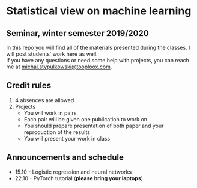 # Statistical view on machine learning
## Seminar, winter semester 2019/2020
In this repo you will find all of the materials presented during the classes. I will post students' work here as well. \
If you have any questions or need some help with projects, you can reach me at michal.stypulkowski@tooploox.com.

## Credit rules
1. 4 absences are allowed
2. Projects
   - You will work in pairs
   - Each pair will be given one publication to work on
   - You should prepare presentation of both paper and your reproduction of the results
   - You will present your work in class

## Announcements and schedule
* 15.10 - Logistic regression and neural networks
* 22.10 - PyTorch tutorial (**please bring your laptops**)
